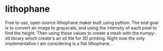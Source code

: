 # lithophane
Free to use, open source lithophane maker built using python. The end goal is to convert an image to grayscale, and using the intensity of each pixel to find the height. Then using these values to create a mesh with the numpy-stl library which create's an stl file for 3D printing. Right now the only implementation I am considering is a flat lithophane. 
